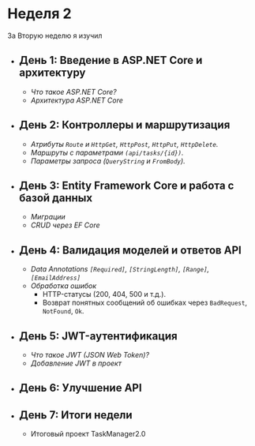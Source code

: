 # Неделя 2

За Вторую неделю я изучил

- **День 1: Введение в ASP.NET Core и архитектуру** 
  - 
  - *Что такое ASP.NET Core?*
  - *Архитектура ASP.NET Core*
  
- **День 2: Контроллеры и маршрутизация**
  - 
  - *Атрибуты `Route` и `HttpGet`, `HttpPost`, `HttpPut`, `HttpDelete`.*
  - *Маршруты с параметрами `(api/tasks/{id})`.*
  - *Параметры запроса (`QueryString` и `FromBody`).*


- **День 3: Entity Framework Core и работа с базой данных**
  - 
  - *Миграции*
  - *CRUD через EF Core*
- **День 4: Валидация моделей и ответов API**
  - 
  - *Data Annotations `[Required]`, `[StringLength]`, `[Range]`, `[EmailAddress]`*
  - *Обработка ошибок*
    - HTTP-статусы (200, 404, 500 и т.д.).
    - Возврат понятных сообщений об ошибках через `BadRequest`, `NotFound`, `Ok`.
  
- **День 5: JWT-аутентификация**
  - 
  - *Что такое JWT (JSON Web Token)?*
  - *Добавление JWT в проект*
  
- **День 6: Улучшение API**
  - 
  

- **День 7: Итоги недели**
  - 
  - Итоговый проект TaskManager2.0
    


  
